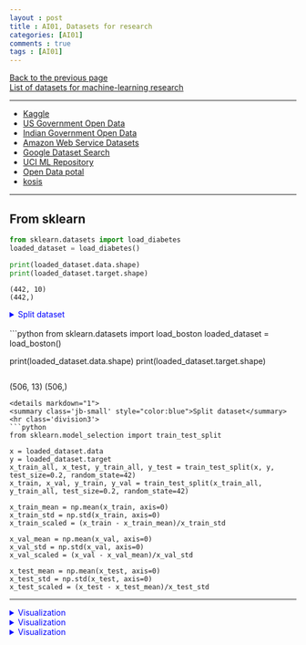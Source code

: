 ```yaml
---
layout : post
title : AI01, Datasets for research
categories: [AI01]
comments : true
tags : [AI01]
---
```

[Back to the previous page](https://userdyk-github.github.io/Study.html) <br>
<a href='https://en.wikipedia.org/wiki/List_of_datasets_for_machine-learning_research' target="_blank">List of datasets for machine-learning research</a>

<hr class="division1">

- <a href="www.kaggle.com/" target="_blank">Kaggle</a>
- <a href="www.data.gov/" target="_blank">US Government Open Data</a>
- <a href="https://data.gov.in/" target="_blank">Indian Government Open Data</a>
- <a href="https://registry.opendata.aws/" target="_blank">Amazon Web Service Datasets</a>
- <a href="https://toolbox.google.com/datasetsearch" target="_blank">Google Dataset Search</a>
- <a href="https://archive.ics.uci.edu/ml/" target="_blank">UCI ML Repository</a>
- <a href="https://www.data.go.kr/" target="_blank">Open Data potal</a>
- <a href="http://kosis.kr/index/index.do" target="_blank">kosis</a>

<hr class="division2">

## **From sklearn**

```python
from sklearn.datasets import load_diabetes
loaded_dataset = load_diabetes()

print(loaded_dataset.data.shape)
print(loaded_dataset.target.shape)
```
```
(442, 10)
(442,)
```
<details markdown="1">
<summary class='jb-small' style="color:blue">Split dataset</summary>
<hr class='division3'>
```python
from sklearn.model_selection import train_test_split

x = loaded_dataset.data
y = loaded_dataset.target
x_train_all, x_test, y_train_all, y_test = train_test_split(x, y, test_size=0.2, random_state=42)
x_train, x_val, y_train, y_val = train_test_split(x_train_all, y_train_all, test_size=0.2, random_state=42)

x_train_mean = np.mean(x_train, axis=0)
x_train_std = np.std(x_train, axis=0)
x_train_scaled = (x_train - x_train_mean)/x_train_std

x_val_mean = np.mean(x_val, axis=0)
x_val_std = np.std(x_val, axis=0)
x_val_scaled = (x_val - x_val_mean)/x_val_std

x_test_mean = np.mean(x_test, axis=0)
x_test_std = np.std(x_test, axis=0)
x_test_scaled = (x_test - x_test_mean)/x_test_std
```
<hr class='division3'>
</details>

<details markdown="1">
<summary class='jb-small' style="color:blue">Visualization</summary>
<hr class='division3'>
```python

```
<hr class='division3'>
</details>


<br>
```python
from sklearn.datasets import load_boston
loaded_dataset = load_boston()

print(loaded_dataset.data.shape)
print(loaded_dataset.target.shape)
```
```
(506, 13)
(506,)
```
<details markdown="1">
<summary class='jb-small' style="color:blue">Split dataset</summary>
<hr class='division3'>
```python
from sklearn.model_selection import train_test_split

x = loaded_dataset.data
y = loaded_dataset.target
x_train_all, x_test, y_train_all, y_test = train_test_split(x, y, test_size=0.2, random_state=42)
x_train, x_val, y_train, y_val = train_test_split(x_train_all, y_train_all, test_size=0.2, random_state=42)

x_train_mean = np.mean(x_train, axis=0)
x_train_std = np.std(x_train, axis=0)
x_train_scaled = (x_train - x_train_mean)/x_train_std

x_val_mean = np.mean(x_val, axis=0)
x_val_std = np.std(x_val, axis=0)
x_val_scaled = (x_val - x_val_mean)/x_val_std

x_test_mean = np.mean(x_test, axis=0)
x_test_std = np.std(x_test, axis=0)
x_test_scaled = (x_test - x_test_mean)/x_test_std
```
<hr class='division3'>
</details>

<details markdown="1">
<summary class='jb-small' style="color:blue">Visualization</summary>
<hr class='division3'>
```python

```

<hr class='division3'>
</details>


<br>
```python
from sklearn.datasets import load_breast_cancer
loaded_dataset = load_breast_cancer()

print(loaded_dataset.data.shape)
print(loaded_dataset.target.shape)
```
```
(569, 30)
(569,)
```
<details markdown="1">
<summary class='jb-small' style="color:blue">Split dataset</summary>
<hr class='division3'>
```python
from sklearn.model_selection import train_test_split

x = loaded_dataset.data
y = loaded_dataset.target
x_train_all, x_test, y_train_all, y_test = train_test_split(x, y, test_size=0.2, random_state=42)
x_train, x_val, y_train, y_val = train_test_split(x_train_all, y_train_all, test_size=0.2, random_state=42)

x_train_mean = np.mean(x_train, axis=0)
x_train_std = np.std(x_train, axis=0)
x_train_scaled = (x_train - x_train_mean)/x_train_std

x_val_mean = np.mean(x_val, axis=0)
x_val_std = np.std(x_val, axis=0)
x_val_scaled = (x_val - x_val_mean)/x_val_std

x_test_mean = np.mean(x_test, axis=0)
x_test_std = np.std(x_test, axis=0)
x_test_scaled = (x_test - x_test_mean)/x_test_std
```
<hr class='division3'>
</details>

<details markdown="1">
<summary class='jb-small' style="color:blue">Visualization</summary>
<hr class='division3'>
```python
import matplotlib.pyplot as plt

fig, axes = plt.subplots(3,3, figsize=(10,10))
for i in range(3):
    for j in range(3):
        axes[i, j].scatter(loaded_dataset.data[:,3*i+j], loaded_dataset.target)
        axes[i, j].set_title("%d"%(3*i+j))
plt.tight_layout()
plt.show()
```
![download](https://user-images.githubusercontent.com/52376448/68390612-000a5780-01a9-11ea-9ff1-edf2bc853663.png)
<hr class='division3'>
</details>


<br>
```python
from sklearn.datasets import load_digits
loaded_dataset = load_digits()

print(loaded_dataset.data.shape)
print(loaded_dataset.target.shape)
```
```
(1797, 64)
(1797,)
```
<details markdown="1">
<summary class='jb-small' style="color:blue">Split dataset</summary>
<hr class='division3'>
```python
from sklearn.model_selection import train_test_split

x = loaded_dataset.data
y = loaded_dataset.target
x_train_all, x_test, y_train_all, y_test = train_test_split(x, y, test_size=0.2, random_state=42)
x_train, x_val, y_train, y_val = train_test_split(x_train_all, y_train_all, test_size=0.2, random_state=42)

x_train_mean = np.mean(x_train, axis=0)
x_train_std = np.std(x_train, axis=0)
x_train_scaled = (x_train - x_train_mean)/x_train_std

x_val_mean = np.mean(x_val, axis=0)
x_val_std = np.std(x_val, axis=0)
x_val_scaled = (x_val - x_val_mean)/x_val_std

x_test_mean = np.mean(x_test, axis=0)
x_test_std = np.std(x_test, axis=0)
x_test_scaled = (x_test - x_test_mean)/x_test_std
```
<hr class='division3'>
</details>

<details markdown="1">
<summary class='jb-small' style="color:blue">Visualization</summary>
<hr class='division3'>
```python

```

<hr class='division3'>
</details>


<br>
```python
from sklearn.datasets import load_iris
loaded_dataset = load_iris()

print(loaded_dataset.data.shape)
print(loaded_dataset.target.shape)
```
```
(150, 4)
(150,)
```
<details markdown="1">
<summary class='jb-small' style="color:blue">Split dataset</summary>
<hr class='division3'>
```python
from sklearn.model_selection import train_test_split

x = loaded_dataset.data
y = loaded_dataset.target
x_train_all, x_test, y_train_all, y_test = train_test_split(x, y, test_size=0.2, random_state=42)
x_train, x_val, y_train, y_val = train_test_split(x_train_all, y_train_all, test_size=0.2, random_state=42)

x_train_mean = np.mean(x_train, axis=0)
x_train_std = np.std(x_train, axis=0)
x_train_scaled = (x_train - x_train_mean)/x_train_std

x_val_mean = np.mean(x_val, axis=0)
x_val_std = np.std(x_val, axis=0)
x_val_scaled = (x_val - x_val_mean)/x_val_std

x_test_mean = np.mean(x_test, axis=0)
x_test_std = np.std(x_test, axis=0)
x_test_scaled = (x_test - x_test_mean)/x_test_std
```
<hr class='division3'>
</details>

<details markdown="1">
<summary class='jb-small' style="color:blue">Visualization</summary>
<hr class='division3'>
```python

```

<hr class='division3'>
</details>


<br>
```python
from sklearn.datasets import load_linnerud
loaded_dataset = load_linnerud()

print(loaded_dataset.data.shape)
print(loaded_dataset.target.shape)
```
```
(20, 3)
(20, 3)
```
<details markdown="1">
<summary class='jb-small' style="color:blue">Split dataset</summary>
<hr class='division3'>
```python
from sklearn.model_selection import train_test_split

x = loaded_dataset.data
y = loaded_dataset.target
x_train_all, x_test, y_train_all, y_test = train_test_split(x, y, test_size=0.2, random_state=42)
x_train, x_val, y_train, y_val = train_test_split(x_train_all, y_train_all, test_size=0.2, random_state=42)

x_train_mean = np.mean(x_train, axis=0)
x_train_std = np.std(x_train, axis=0)
x_train_scaled = (x_train - x_train_mean)/x_train_std

x_val_mean = np.mean(x_val, axis=0)
x_val_std = np.std(x_val, axis=0)
x_val_scaled = (x_val - x_val_mean)/x_val_std

x_test_mean = np.mean(x_test, axis=0)
x_test_std = np.std(x_test, axis=0)
x_test_scaled = (x_test - x_test_mean)/x_test_std
```
<hr class='division3'>
</details>

<details markdown="1">
<summary class='jb-small' style="color:blue">Visualization</summary>
<hr class='division3'>
```python

```

<hr class='division3'>
</details>


<br>
```python
from sklearn.datasets import load_wine
loaded_dataset = load_wine()

print(loaded_dataset.data.shape)
print(loaded_dataset.target.shape)
```
```
(178, 13)
(178,)
```
<details markdown="1">
<summary class='jb-small' style="color:blue">Split dataset</summary>
<hr class='division3'>
```python
from sklearn.model_selection import train_test_split

x = loaded_dataset.data
y = loaded_dataset.target
x_train_all, x_test, y_train_all, y_test = train_test_split(x, y, test_size=0.2, random_state=42)
x_train, x_val, y_train, y_val = train_test_split(x_train_all, y_train_all, test_size=0.2, random_state=42)

x_train_mean = np.mean(x_train, axis=0)
x_train_std = np.std(x_train, axis=0)
x_train_scaled = (x_train - x_train_mean)/x_train_std

x_val_mean = np.mean(x_val, axis=0)
x_val_std = np.std(x_val, axis=0)
x_val_scaled = (x_val - x_val_mean)/x_val_std

x_test_mean = np.mean(x_test, axis=0)
x_test_std = np.std(x_test, axis=0)
x_test_scaled = (x_test - x_test_mean)/x_test_std
```
<hr class='division3'>
</details>

<details markdown="1">
<summary class='jb-small' style="color:blue">Visualization</summary>
<hr class='division3'>
```python

```

<hr class='division3'>
</details>


<br><br><br>
<hr class="division1">

Reference

- <a href='https://lionbridge.ai/datasets/20-best-image-datasets-for-computer-vision/' target="_blank">20 Free Image Datasets for Computer Vision</a>

---
